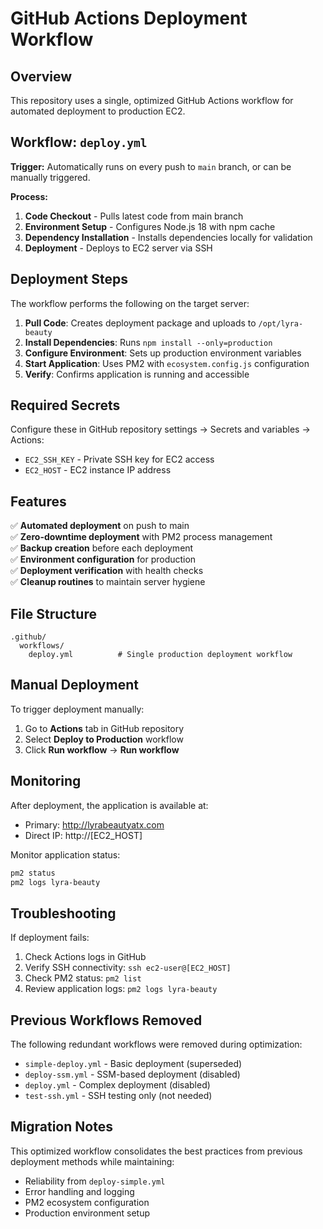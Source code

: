 # GitHub Actions Deployment Workflow

## Overview

This repository uses a single, optimized GitHub Actions workflow for automated deployment to production EC2.

## Workflow: `deploy.yml`

**Trigger:** Automatically runs on every push to `main` branch, or can be manually triggered.

**Process:**
1. **Code Checkout** - Pulls latest code from main branch
2. **Environment Setup** - Configures Node.js 18 with npm cache
3. **Dependency Installation** - Installs dependencies locally for validation
4. **Deployment** - Deploys to EC2 server via SSH

## Deployment Steps

The workflow performs the following on the target server:

1. **Pull Code**: Creates deployment package and uploads to `/opt/lyra-beauty`
2. **Install Dependencies**: Runs `npm install --only=production`
3. **Configure Environment**: Sets up production environment variables
4. **Start Application**: Uses PM2 with `ecosystem.config.js` configuration
5. **Verify**: Confirms application is running and accessible

## Required Secrets

Configure these in GitHub repository settings → Secrets and variables → Actions:

- `EC2_SSH_KEY` - Private SSH key for EC2 access
- `EC2_HOST` - EC2 instance IP address

## Features

✅ **Automated deployment** on push to main  
✅ **Zero-downtime deployment** with PM2 process management  
✅ **Backup creation** before each deployment  
✅ **Environment configuration** for production  
✅ **Deployment verification** with health checks  
✅ **Cleanup routines** to maintain server hygiene  

## File Structure

```
.github/
  workflows/
    deploy.yml          # Single production deployment workflow
```

## Manual Deployment

To trigger deployment manually:
1. Go to **Actions** tab in GitHub repository
2. Select **Deploy to Production** workflow
3. Click **Run workflow** → **Run workflow**

## Monitoring

After deployment, the application is available at:
- Primary: http://lyrabeautyatx.com
- Direct IP: http://[EC2_HOST]

Monitor application status:
```bash
pm2 status
pm2 logs lyra-beauty
```

## Troubleshooting

If deployment fails:
1. Check Actions logs in GitHub
2. Verify SSH connectivity: `ssh ec2-user@[EC2_HOST]`
3. Check PM2 status: `pm2 list`
4. Review application logs: `pm2 logs lyra-beauty`

## Previous Workflows Removed

The following redundant workflows were removed during optimization:
- `simple-deploy.yml` - Basic deployment (superseded)
- `deploy-ssm.yml` - SSM-based deployment (disabled)
- `deploy.yml` - Complex deployment (disabled)
- `test-ssh.yml` - SSH testing only (not needed)

## Migration Notes

This optimized workflow consolidates the best practices from previous deployment methods while maintaining:
- Reliability from `deploy-simple.yml`
- Error handling and logging
- PM2 ecosystem configuration
- Production environment setup